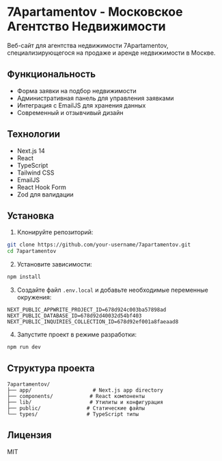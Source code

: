 # 7Apartamentov - Московское Агентство Недвижимости

Веб-сайт для агентства недвижимости 7Apartamentov, специализирующегося на продаже и аренде недвижимости в Москве.

## Функциональность

- Форма заявки на подбор недвижимости
- Административная панель для управления заявками
- Интеграция с EmailJS для хранения данных
- Современный и отзывчивый дизайн

## Технологии

- Next.js 14
- React
- TypeScript
- Tailwind CSS
- EmailJS
- React Hook Form
- Zod для валидации

## Установка

1. Клонируйте репозиторий:
```bash
git clone https://github.com/your-username/7apartamentov.git
cd 7apartamentov
```

2. Установите зависимости:
```bash
npm install
```

3. Создайте файл `.env.local` и добавьте необходимые переменные окружения:
```
NEXT_PUBLIC_APPWRITE_PROJECT_ID=678d924c003ba57898ad
NEXT_PUBLIC_DATABASE_ID=678d92d40032d54bf403
NEXT_PUBLIC_INQUIRIES_COLLECTION_ID=678d92ef001a8faeaad8
```

4. Запустите проект в режиме разработки:
```bash
npm run dev
```

## Структура проекта

```
7apartamentov/
├── app/                    # Next.js app directory
├── components/            # React компоненты
├── lib/                   # Утилиты и конфигурация
├── public/               # Статические файлы
└── types/                # TypeScript типы
```

## Лицензия

MIT
